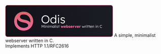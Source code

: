 ![odis-webserver](/assets/odisWS.png)
A simple, minimalist webserver written in C.   
Implements HTTP 1.1/RFC2616
